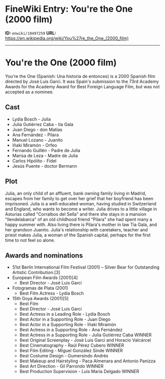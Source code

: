 # FineWiki Entry: You're the One (2000 film)

**ID:** `enwiki/18497259`
**URL:** <https://en.wikipedia.org/wiki/You%27re_the_One_(2000_film)>

--- 

# You're the One (2000 film)
You're the One (Spanish: Una historia de entonces) is a 2000 Spanish film directed by José Luis Garci. It was Spain's submission to the 73rd Academy Awards for the Academy Award for Best Foreign Language Film, but was not accepted as a nominee.

## Cast
- Lydia Bosch - Julia
- Julia Gutiérrez Caba - tía Gala
- Juan Diego - don Matías
- Ana Fernández - Pilara
- Manuel Lozano - Juanito
- Iñaki Miramón - Orfeo
- Fernando Guillén - Padre de Julia
- Marisa de Leza - Madre de Julia
- Carlos Hipólito - Fidel
- Jesús Puente - doctor Bermann


## Plot
Julia, an only child of an affluent, bank owning family living in Madrid, escapes from her family to get over her grief that her boyfriend has been imprisoned. Julia is a well-educated woman, having studied in Switzerland and England, who wants to become a writer.  Julia drives to a little village in Asturias called "Corralbos del Sella" and there she stays in a mansion "llendelabarca" of an old childhood friend "Pilara" she had spent many a happy summer with.  Also living there is Pilara's mother in law Tia Gala, and her grandson Juanito.
Julia's relationship with caretakers, teacher and priest makes Julia, a woman of the Spanish capital, perhaps for the first time to not feel so alone.

## Awards and nominations
- 51st Berlin International Film Festival (2001) – Silver Bear for Outstanding Artistic Contribution.[3]
- European Film Awards (2001)[4]
  - Best Director - José Luis Garci
- Fotogramas de Plata (2001)
  - Best Film Actress - Lydia Bosch
- 15th Goya Awards (2001)[5]
  - Best Film
  - Best Director - José Luis Garci
  - Best Actress in a Leading Role - Lydia Bosch
  - Best Actor in a Supporting Role - Juan Diego
  - Best Actor in a Supporting Role - Iñaki Miramón
  - Best Actress in a Supporting Role - Ana Fernández
  - Best Actress in a Supporting Role - Julia Gutiérrez Caba WINNER
  - Best Original Screenplay - José Luis Garci and Horacio Valcárcel
  - Best Cinematography - Raúl Pérez Cubero WINNER
  - Best Film Editing - Miguel González Sinde WINNER
  - Best Costume Design - Gumersindo Andrés
  - Best Makeup and Hairstyling -  Paca Almenara and Antonio Panizza
  - Best Art Direction - Gil Parrondo WINNER
  - Best Production Supervision - Luis María Delgado WINNER

